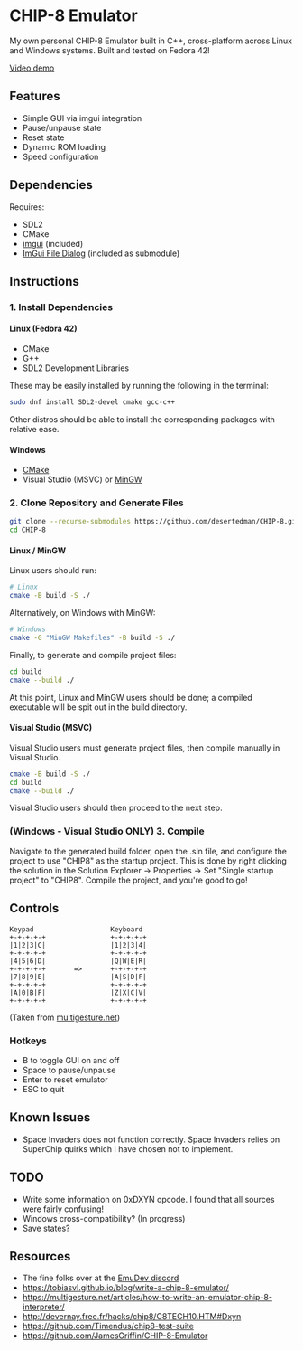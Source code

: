 # CHIP-8 Emulator

My own personal CHIP-8 Emulator built in C++, cross-platform across Linux and
Windows systems. Built and tested on Fedora 42!

[Video demo](https://youtu.be/xRnYh-q6Ma4?si=vIn9rEbaX7bk5Soe)

## Features

- Simple GUI via imgui integration
- Pause/unpause state
- Reset state
- Dynamic ROM loading
- Speed configuration

## Dependencies

Requires:

- SDL2
- CMake
- [imgui](https://github.com/ocornut/imgui) (included)
- [ImGui File Dialog](https://github.com/aiekick/ImGuiFileDialog) (included as submodule)

## Instructions

### 1. Install Dependencies

#### Linux (Fedora 42)

- CMake
- G++
- SDL2 Development Libraries

These may be easily installed by running the following in the terminal:

```bash
sudo dnf install SDL2-devel cmake gcc-c++
```

Other distros should be able to install the corresponding packages with
relative ease.

#### Windows

- [CMake](https://cmake.org/download/)
- Visual Studio (MSVC) or [MinGW](https://code.visualstudio.com/docs/cpp/config-mingw)

### 2. Clone Repository and Generate Files

```bash
git clone --recurse-submodules https://github.com/desertedman/CHIP-8.git
cd CHIP-8
```

#### Linux / MinGW

Linux users should run:

```bash
# Linux
cmake -B build -S ./
```

Alternatively, on Windows with MinGW:

```bash
# Windows
cmake -G "MinGW Makefiles" -B build -S ./
```

Finally, to generate and compile project files:

```bash
cd build
cmake --build ./
```

At this point, Linux and MinGW users should be done; a compiled executable will
be spit out in the build directory.

#### Visual Studio (MSVC)

Visual Studio users must generate project files, then
compile manually in Visual Studio.

```bash
cmake -B build -S ./
cd build
cmake --build ./
```

Visual Studio users should then proceed to the next step.

### (Windows - Visual Studio ONLY) 3. Compile

Navigate to the generated build folder, open the .sln file, and configure the
project to use "CHIP8" as the startup project. This is done by right
clicking the solution in the Solution Explorer -> Properties -> Set "Single
startup project" to "CHIP8". Compile the project, and you're good to go!

## Controls

```none
Keypad                   Keyboard
+-+-+-+-+                +-+-+-+-+
|1|2|3|C|                |1|2|3|4|
+-+-+-+-+                +-+-+-+-+
|4|5|6|D|                |Q|W|E|R|
+-+-+-+-+       =>       +-+-+-+-+
|7|8|9|E|                |A|S|D|F|
+-+-+-+-+                +-+-+-+-+
|A|0|B|F|                |Z|X|C|V|
+-+-+-+-+                +-+-+-+-+
```

(Taken from [multigesture.net](https://multigesture.net/articles/how-to-write-an-emulator-chip-8-interpreter/))

### Hotkeys

- B to toggle GUI on and off
- Space to pause/unpause
- Enter to reset emulator
- ESC to quit

## Known Issues

- Space Invaders does not function correctly. Space Invaders relies on SuperChip
quirks which I have chosen not to implement.

## TODO

- Write some information on 0xDXYN opcode. I found that all sources were fairly confusing!
- Windows cross-compatibility? (In progress)
- Save states?

## Resources

- The fine folks over at the [EmuDev discord](https://discord.gg/dkmJAes)
- <https://tobiasvl.github.io/blog/write-a-chip-8-emulator/>
- <https://multigesture.net/articles/how-to-write-an-emulator-chip-8-interpreter/>
- <http://devernay.free.fr/hacks/chip8/C8TECH10.HTM#Dxyn>
- <https://github.com/Timendus/chip8-test-suite>
- <https://github.com/JamesGriffin/CHIP-8-Emulator>
